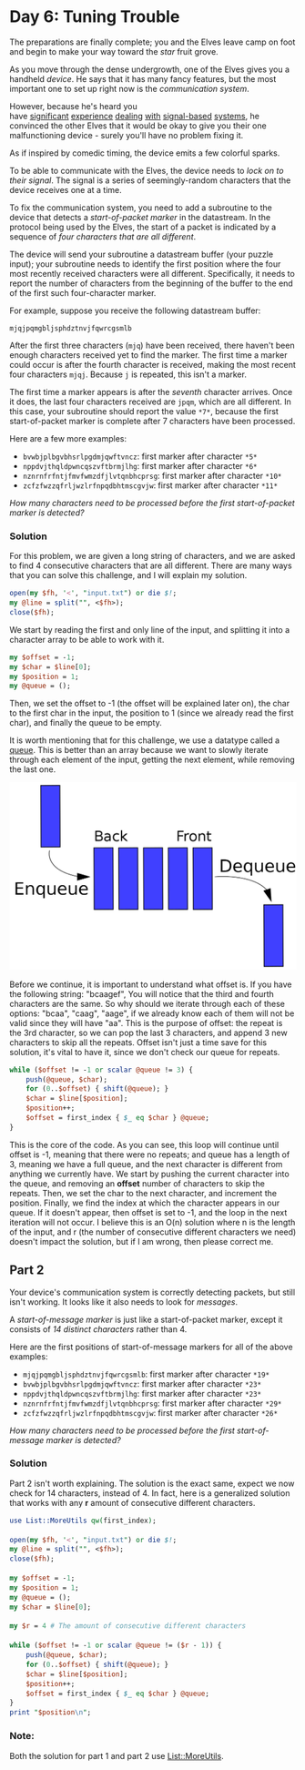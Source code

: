 # Day 6: Tuning Trouble

The preparations are finally complete; you and the Elves leave camp on foot and begin to make your way toward the *star* fruit grove.

As you move through the dense undergrowth, one of the Elves gives you a handheld *device*. He says that it has many fancy features, but the most important one to set up right now is the *communication system*.

However, because he's heard you have [significant](https://adventofcode.com/2016/day/6) [experience](https://adventofcode.com/2016/day/25) [dealing](https://adventofcode.com/2019/day/7) [with](https://adventofcode.com/2019/day/9) [signal-based](https://adventofcode.com/2019/day/16) [systems](https://adventofcode.com/2021/day/25), he convinced the other Elves that it would be okay to give you their one malfunctioning device - surely you'll have no problem fixing it.

As if inspired by comedic timing, the device emits a few colorful sparks.

To be able to communicate with the Elves, the device needs to *lock on to their signal*. The signal is a series of seemingly-random characters that the device receives one at a time.

To fix the communication system, you need to add a subroutine to the device that detects a *start-of-packet marker* in the datastream. In the protocol being used by the Elves, the start of a packet is indicated by a sequence of *four characters that are all different*.

The device will send your subroutine a datastream buffer (your puzzle input); your subroutine needs to identify the first position where the four most recently received characters were all different. Specifically, it needs to report the number of characters from the beginning of the buffer to the end of the first such four-character marker.

For example, suppose you receive the following datastream buffer:

```
mjqjpqmgbljsphdztnvjfqwrcgsmlb
```

After the first three characters (`mjq`) have been received, there haven't been enough characters received yet to find the marker. The first time a marker could occur is after the fourth character is received, making the most recent four characters `mjqj`. Because `j` is repeated, this isn't a marker.

The first time a marker appears is after the *seventh* character arrives. Once it does, the last four characters received are `jpqm`, which are all different. In this case, your subroutine should report the value `*7*`, because the first start-of-packet marker is complete after 7 characters have been processed.

Here are a few more examples:

- `bvwbjplbgvbhsrlpgdmjqwftvncz`: first marker after character `*5*`
- `nppdvjthqldpwncqszvftbrmjlhg`: first marker after character `*6*`
- `nznrnfrfntjfmvfwmzdfjlvtqnbhcprsg`: first marker after character `*10*`
- `zcfzfwzzqfrljwzlrfnpqdbhtmscgvjw`: first marker after character `*11*`

*How many characters need to be processed before the first start-of-packet marker is detected?*

### Solution

For this problem, we are given a long string of characters, and we are asked to find 4 consecutive characters that are all different. There are many ways that you can solve this challenge, and I will explain my solution.

```perl
open(my $fh, '<', "input.txt") or die $!;
my @line = split("", <$fh>);
close($fh);
```

We start by reading the first and only line of the input, and splitting it into a character array to be able to work with it.

```perl
my $offset = -1;
my $char = $line[0];
my $position = 1;
my @queue = ();
```

Then, we set the offset to -1 (the offset will be explained later on), the char to the first char in the input, the position to 1 (since we already read the first char), and finally the queue to be empty.

It is worth mentioning that for this challenge, we use a datatype called a [queue](https://en.wikipedia.org/wiki/Queue_%28abstract_data_type%29). This is better than an array because we want to slowly iterate through each element of the input, getting the next element, while removing the last one. 

![queue](./Data_Queue.svg.png)

Before we continue, it is important to understand what offset is. If you have the following string: "bcaagef", You will notice that the third and fourth characters are the same. So why should we iterate through each of these options: "bcaa", "caag", "aage", if we already know each of them will not be valid since they will have "aa". This is the purpose of offset: the repeat is the 3rd character, so we can pop the last 3 characters, and append 3 new characters to skip all the repeats. Offset isn't just a time save for this solution, it's vital to have it, since we don't check our queue for repeats.

```perl
while ($offset != -1 or scalar @queue != 3) {
    push(@queue, $char);
    for (0..$offset) { shift(@queue); }
    $char = $line[$position];
    $position++;
    $offset = first_index { $_ eq $char } @queue;
}
```

This is the core of the code. As you can see, this loop will continue until offset is -1, meaning that there were no repeats; and queue has a length of 3, meaning we have a full queue, and the next character is different from anything we currently have. We start by pushing the current character into the queue, and removing an **offset** number of characters to skip the repeats. Then, we set the char to the next character, and increment the position. Finally, we find the index at which the character appears in our queue. If it doesn't appear, then offset is set to -1, and the loop in the next iteration will not occur. I believe this is an O(n) solution where n is the length of the input, and r (the number of consecutive different characters we need) doesn't impact the solution, but if I am wrong, then please correct me.

## Part 2

Your device's communication system is correctly detecting packets, but still isn't working. It looks like it also needs to look for *messages*.

A *start-of-message marker* is just like a start-of-packet marker, except it consists of *14 distinct characters* rather than 4.

Here are the first positions of start-of-message markers for all of the above examples:

- `mjqjpqmgbljsphdztnvjfqwrcgsmlb`: first marker after character `*19*`
- `bvwbjplbgvbhsrlpgdmjqwftvncz`: first marker after character `*23*`
- `nppdvjthqldpwncqszvftbrmjlhg`: first marker after character `*23*`
- `nznrnfrfntjfmvfwmzdfjlvtqnbhcprsg`: first marker after character `*29*`
- `zcfzfwzzqfrljwzlrfnpqdbhtmscgvjw`: first marker after character `*26*`

*How many characters need to be processed before the first start-of-message marker is detected?*

### Solution

Part 2 isn't worth explaining. The solution is the exact same, expect we now check for 14 characters, instead of 4. In fact, here is a generalized solution that works with any **r** amount of consecutive different characters.

```perl
use List::MoreUtils qw(first_index);

open(my $fh, '<', "input.txt") or die $!;
my @line = split("", <$fh>);
close($fh);

my $offset = -1;
my $position = 1;
my @queue = ();
my $char = $line[0];

my $r = 4 # The amount of consecutive different characters

while ($offset != -1 or scalar @queue != ($r - 1)) {
    push(@queue, $char);
    for (0..$offset) { shift(@queue); }
    $char = $line[$position];
    $position++;
    $offset = first_index { $_ eq $char } @queue;
}
print "$position\n";
```

### Note:

Both the solution for part 1 and part 2 use [List::MoreUtils](https://metacpan.org/pod/List::MoreUtils).
